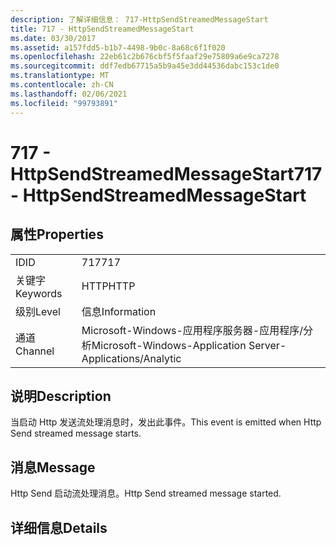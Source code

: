 ```yaml
---
description: 了解详细信息： 717-HttpSendStreamedMessageStart
title: 717 - HttpSendStreamedMessageStart
ms.date: 03/30/2017
ms.assetid: a157fdd5-b1b7-4498-9b0c-8a68c6f1f020
ms.openlocfilehash: 22eb61c2b676cbf5f5faaf29e75809a6e9ca7278
ms.sourcegitcommit: ddf7edb67715a5b9a45e3dd44536dabc153c1de0
ms.translationtype: MT
ms.contentlocale: zh-CN
ms.lasthandoff: 02/06/2021
ms.locfileid: "99793891"
---
```

# <a name="717---httpsendstreamedmessagestart"></a><span data-ttu-id="bc2c0-103">717 - HttpSendStreamedMessageStart</span><span class="sxs-lookup"><span data-stu-id="bc2c0-103">717 - HttpSendStreamedMessageStart</span></span>

## <a name="properties"></a><span data-ttu-id="bc2c0-104">属性</span><span class="sxs-lookup"><span data-stu-id="bc2c0-104">Properties</span></span>  
  
|||  
|-|-|  
|<span data-ttu-id="bc2c0-105">ID</span><span class="sxs-lookup"><span data-stu-id="bc2c0-105">ID</span></span>|<span data-ttu-id="bc2c0-106">717</span><span class="sxs-lookup"><span data-stu-id="bc2c0-106">717</span></span>|  
|<span data-ttu-id="bc2c0-107">关键字</span><span class="sxs-lookup"><span data-stu-id="bc2c0-107">Keywords</span></span>|<span data-ttu-id="bc2c0-108">HTTP</span><span class="sxs-lookup"><span data-stu-id="bc2c0-108">HTTP</span></span>|  
|<span data-ttu-id="bc2c0-109">级别</span><span class="sxs-lookup"><span data-stu-id="bc2c0-109">Level</span></span>|<span data-ttu-id="bc2c0-110">信息</span><span class="sxs-lookup"><span data-stu-id="bc2c0-110">Information</span></span>|  
|<span data-ttu-id="bc2c0-111">通道</span><span class="sxs-lookup"><span data-stu-id="bc2c0-111">Channel</span></span>|<span data-ttu-id="bc2c0-112">Microsoft-Windows-应用程序服务器-应用程序/分析</span><span class="sxs-lookup"><span data-stu-id="bc2c0-112">Microsoft-Windows-Application Server-Applications/Analytic</span></span>|  
  
## <a name="description"></a><span data-ttu-id="bc2c0-113">说明</span><span class="sxs-lookup"><span data-stu-id="bc2c0-113">Description</span></span>  

 <span data-ttu-id="bc2c0-114">当启动 Http 发送流处理消息时，发出此事件。</span><span class="sxs-lookup"><span data-stu-id="bc2c0-114">This event is emitted when Http Send streamed message starts.</span></span>  
  
## <a name="message"></a><span data-ttu-id="bc2c0-115">消息</span><span class="sxs-lookup"><span data-stu-id="bc2c0-115">Message</span></span>  

 <span data-ttu-id="bc2c0-116">Http Send 启动流处理消息。</span><span class="sxs-lookup"><span data-stu-id="bc2c0-116">Http Send streamed message started.</span></span>  
  
## <a name="details"></a><span data-ttu-id="bc2c0-117">详细信息</span><span class="sxs-lookup"><span data-stu-id="bc2c0-117">Details</span></span>
